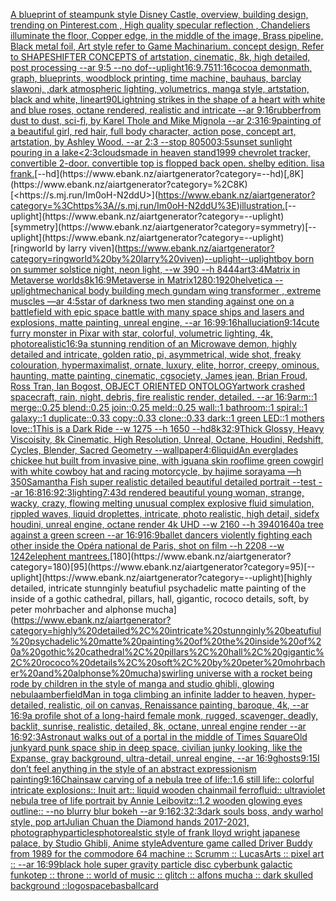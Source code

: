 [A blueprint of steampunk style Disney Castle,  overview, building design,  trending on Pinterest.com  , High quality specular reflection ,  Chandeliers illuminate the floor, Copper  edge, in the middle of the image, Brass pipeline,  Black metal foil,  Art style refer to Game Machinarium.  concept design, Refer to SHAPESHIFTER CONCEPTS  of artstation, cinematic,  8k, high detailed,  post processing    --ar 9:5   --no dof](https://www.ebank.nz/aiartgenerator?category=A%20blueprint%20of%20steampunk%20style%20Disney%20Castle%2C%20%20overview%2C%20building%20design%2C%20%20trending%20on%20Pinterest.com%20%20%2C%20High%20quality%20specular%20reflection%20%2C%20%20Chandeliers%20illuminate%20the%20floor%2C%20Copper%20%20edge%2C%20in%20the%20middle%20of%20the%20image%2C%20Brass%20pipeline%2C%20%20Black%20metal%20foil%2C%20%20Art%20style%20refer%20to%20Game%20Machinarium.%20%20concept%20design%2C%20Refer%20to%20SHAPESHIFTER%20CONCEPTS%20%20of%20artstation%2C%20cinematic%2C%20%208k%2C%20high%20detailed%2C%20%20post%20processing%20%20%20%20--ar%209%3A5%20%20%20--no%20dof)[--uplight](https://www.ebank.nz/aiartgenerator?category=--uplight)[16:9](https://www.ebank.nz/aiartgenerator?category=16%3A9)[.75](https://www.ebank.nz/aiartgenerator?category=.75)[11:16](https://www.ebank.nz/aiartgenerator?category=11%3A16)[cocoa demon](https://www.ebank.nz/aiartgenerator?category=cocoa%20demon)[math, graph, blueprints, woodblock printing, time machine, bauhaus, barclay slaw](https://www.ebank.nz/aiartgenerator?category=math%2C%20graph%2C%20blueprints%2C%20woodblock%20printing%2C%20time%20machine%2C%20bauhaus%2C%20barclay%20slaw)[oni, ,dark atmospheric lighting, volumetrics, manga style, artstation, black and white, lineart](https://www.ebank.nz/aiartgenerator?category=oni%2C%20%2Cdark%20atmospheric%20lighting%2C%20volumetrics%2C%20manga%20style%2C%20artstation%2C%20black%20and%20white%2C%20lineart)[90](https://www.ebank.nz/aiartgenerator?category=90)[Lightning strikes in the shape of a heart with white and blue roses, octane rendered, realistic and intricate --ar 9:16](https://www.ebank.nz/aiartgenerator?category=Lightning%20strikes%20in%20the%20shape%20of%20a%20heart%20with%20white%20and%20blue%20roses%2C%20octane%20rendered%2C%20realistic%20and%20intricate%20--ar%209%3A16)[rubber](https://www.ebank.nz/aiartgenerator?category=rubber)[from dust to dust, sci-fi, by Karel Thole and Mike Mignola --ar 2:3](https://www.ebank.nz/aiartgenerator?category=from%20dust%20to%20dust%2C%20sci-fi%2C%20by%20Karel%20Thole%20and%20Mike%20Mignola%20--ar%202%3A3)[16:9](https://www.ebank.nz/aiartgenerator?category=16%3A9)[painting of a beautiful girl, red hair, full body character, action pose, concept art, artstation, by Ashley Wood. --ar 2:3 --stop 80](https://www.ebank.nz/aiartgenerator?category=painting%20of%20a%20beautiful%20girl%2C%20red%20hair%2C%20full%20body%20character%2C%20action%20pose%2C%20concept%20art%2C%20artstation%2C%20by%20Ashley%20Wood.%20--ar%202%3A3%20--stop%2080)[500](https://www.ebank.nz/aiartgenerator?category=500)[3:5](https://www.ebank.nz/aiartgenerator?category=3%3A5)[sunset sunlight pouring in a lake](https://www.ebank.nz/aiartgenerator?category=sunset%20sunlight%20pouring%20in%20a%20lake)[<2:3](https://www.ebank.nz/aiartgenerator?category=%3C2%3A3)[clouds](https://www.ebank.nz/aiartgenerator?category=clouds)[made in heaven stand](https://www.ebank.nz/aiartgenerator?category=made%20in%20heaven%20stand)[1999 chevrolet tracker, convertible 2-door. convertible top is flopped back open. shelby edition. lisa frank.](https://www.ebank.nz/aiartgenerator?category=1999%20chevrolet%20tracker%2C%20convertible%202-door.%20convertible%20top%20is%20flopped%20back%20open.%20shelby%20edition.%20lisa%20frank.)[--hd](https://www.ebank.nz/aiartgenerator?category=--hd)[,8K](https://www.ebank.nz/aiartgenerator?category=%2C8K)[<https://s.mj.run/Im0oH-N2ddU>](https://www.ebank.nz/aiartgenerator?category=%3Chttps%3A//s.mj.run/Im0oH-N2ddU%3E)[illustration.](https://www.ebank.nz/aiartgenerator?category=illustration.)[--uplight](https://www.ebank.nz/aiartgenerator?category=--uplight)[symmetry](https://www.ebank.nz/aiartgenerator?category=symmetry)[--uplight](https://www.ebank.nz/aiartgenerator?category=--uplight)[ringworld by larry viven](https://www.ebank.nz/aiartgenerator?category=ringworld%20by%20larry%20viven)[--uplight](https://www.ebank.nz/aiartgenerator?category=--uplight)[--uplight](https://www.ebank.nz/aiartgenerator?category=--uplight)[boy born on summer solstice night, neon light,  --w 390 --h 844](https://www.ebank.nz/aiartgenerator?category=boy%20born%20on%20summer%20solstice%20night%2C%20neon%20light%2C%20%20--w%20390%20--h%20844)[4](https://www.ebank.nz/aiartgenerator?category=4)[art](https://www.ebank.nz/aiartgenerator?category=art)[3:4](https://www.ebank.nz/aiartgenerator?category=3%3A4)[Matrix in Metaverse worlds](https://www.ebank.nz/aiartgenerator?category=Matrix%20in%20Metaverse%20worlds)[8k](https://www.ebank.nz/aiartgenerator?category=8k)[16:9](https://www.ebank.nz/aiartgenerator?category=16%3A9)[Metaverse in Matrix](https://www.ebank.nz/aiartgenerator?category=Metaverse%20in%20Matrix)[1280:1920](https://www.ebank.nz/aiartgenerator?category=1280%3A1920)[helvetica --uplight](https://www.ebank.nz/aiartgenerator?category=helvetica%20--uplight)[mechanical body building mech gundam wing transformer , extreme muscles —ar 4:5](https://www.ebank.nz/aiartgenerator?category=mechanical%20body%20building%20mech%20gundam%20wing%20transformer%20%2C%20extreme%20muscles%20%E2%80%94ar%204%3A5)[star of darkness two men standing against one on a battlefield with epic space battle with many space ships and lasers and explosions, matte painting, unreal engine, --ar 16:9](https://www.ebank.nz/aiartgenerator?category=star%20of%20darkness%20two%20men%20standing%20against%20one%20on%20a%20battlefield%20with%20epic%20space%20battle%20with%20many%20space%20ships%20and%20lasers%20and%20explosions%2C%20matte%20painting%2C%20unreal%20engine%2C%20--ar%2016%3A9)[9:16](https://www.ebank.nz/aiartgenerator?category=9%3A16)[halluciation](https://www.ebank.nz/aiartgenerator?category=halluciation)[9:14](https://www.ebank.nz/aiartgenerator?category=9%3A14)[cute furry monster in Pixar with star, colorful, volumetric lighting, 4k, photorealistic](https://www.ebank.nz/aiartgenerator?category=cute%20furry%20monster%20in%20Pixar%20with%20star%2C%20colorful%2C%20volumetric%20lighting%2C%204k%2C%20photorealistic)[16:9](https://www.ebank.nz/aiartgenerator?category=16%3A9)[a stunning rendition of an  Microwave demon, highly detailed and intricate, golden ratio, pi, asymmetrical, wide shot, freaky colouration, hypermaximalist, ornate, luxury, elite, horror, creepy, ominous, haunting, matte painting, cinematic, cgsociety, James jean, Brian Froud, Ross Tran, Ian Bogost, OBJECT ORIENTED ONTOLOGY](https://www.ebank.nz/aiartgenerator?category=a%20stunning%20rendition%20of%20an%20%20Microwave%20demon%2C%20highly%20detailed%20and%20intricate%2C%20golden%20ratio%2C%20pi%2C%20asymmetrical%2C%20wide%20shot%2C%20freaky%20colouration%2C%20hypermaximalist%2C%20ornate%2C%20luxury%2C%20elite%2C%20horror%2C%20creepy%2C%20ominous%2C%20haunting%2C%20matte%20painting%2C%20cinematic%2C%20cgsociety%2C%20James%20jean%2C%20Brian%20Froud%2C%20Ross%20Tran%2C%20Ian%20Bogost%2C%20OBJECT%20ORIENTED%20ONTOLOGY)[artwork crashed spacecraft, rain, night, debris, fire realistic render, detailed. --ar 16:9](https://www.ebank.nz/aiartgenerator?category=artwork%20crashed%20spacecraft%2C%20rain%2C%20night%2C%20debris%2C%20fire%20realistic%20render%2C%20detailed.%20--ar%2016%3A9)[arm::1 merge::0.25 blend::0.25 join::0.25 meld::0.25 wall::1 bathroom::1 spiral::1 galaxy::1 duplicate::0.33 copy::0.33 clone::0.33 dark::1 green LED::1 mothers love::1](https://www.ebank.nz/aiartgenerator?category=arm%3A%3A1%20merge%3A%3A0.25%20blend%3A%3A0.25%20join%3A%3A0.25%20meld%3A%3A0.25%20wall%3A%3A1%20bathroom%3A%3A1%20spiral%3A%3A1%20galaxy%3A%3A1%20duplicate%3A%3A0.33%20copy%3A%3A0.33%20clone%3A%3A0.33%20dark%3A%3A1%20green%20LED%3A%3A1%20mothers%20love%3A%3A1)[This is a Dark Ride --w 1275 --h 1650 --hd](https://www.ebank.nz/aiartgenerator?category=This%20is%20a%20Dark%20Ride%20--w%201275%20--h%201650%20--hd)[8k](https://www.ebank.nz/aiartgenerator?category=8k)[32:9](https://www.ebank.nz/aiartgenerator?category=32%3A9)[Thick Glossy, Heavy Viscoisity, 8k Cinematic, High Resolution, Unreal, Octane, Houdini, Redshift, Cycles, Blender, Sacred Geometry --wallpaper](https://www.ebank.nz/aiartgenerator?category=Thick%20Glossy%2C%20Heavy%20Viscoisity%2C%208k%20Cinematic%2C%20High%20Resolution%2C%20Unreal%2C%20Octane%2C%20Houdini%2C%20Redshift%2C%20Cycles%2C%20Blender%2C%20Sacred%20Geometry%20--wallpaper)[4:6](https://www.ebank.nz/aiartgenerator?category=4%3A6)[liquid](https://www.ebank.nz/aiartgenerator?category=liquid)[An everglades chickee hut built from invasive pine, with iguana skin roof](https://www.ebank.nz/aiartgenerator?category=An%20everglades%20chickee%20hut%20built%20from%20invasive%20pine%2C%20with%20iguana%20skin%20roof)[lime green cowgirl with white cowboy hat and racing motorcycle, by hajime sorayama —h 350](https://www.ebank.nz/aiartgenerator?category=lime%20green%20cowgirl%20with%20white%20cowboy%20hat%20and%20racing%20motorcycle%2C%20by%20hajime%20sorayama%20%E2%80%94h%20350)[Samantha Fish super realistic detailed beautiful detailed portrait --test --ar 16:8](https://www.ebank.nz/aiartgenerator?category=Samantha%20Fish%20super%20realistic%20detailed%20beautiful%20detailed%20portrait%20--test%20--ar%2016%3A8)[16:9](https://www.ebank.nz/aiartgenerator?category=16%3A9)[2:3](https://www.ebank.nz/aiartgenerator?category=2%3A3)[lighting](https://www.ebank.nz/aiartgenerator?category=lighting)[7:4](https://www.ebank.nz/aiartgenerator?category=7%3A4)[3d rendered beautiful young woman,  strange, wacky, crazy, flowing melting unusual complex explosive  fluid simulation, rippled waves, liquid droplettes, intricate, photo realistic, high detail, sidefx houdini, unreal engine, octane render 4k UHD --w 2160 --h 3940](https://www.ebank.nz/aiartgenerator?category=3d%20rendered%20beautiful%20young%20woman%2C%20%20strange%2C%20wacky%2C%20crazy%2C%20flowing%20melting%20unusual%20complex%20explosive%20%20fluid%20simulation%2C%20rippled%20waves%2C%20liquid%20droplettes%2C%20intricate%2C%20photo%20realistic%2C%20high%20detail%2C%20sidefx%20houdini%2C%20unreal%20engine%2C%20octane%20render%204k%20UHD%20--w%202160%20--h%203940)[1640](https://www.ebank.nz/aiartgenerator?category=1640)[a tree against a green screen --ar 16:9](https://www.ebank.nz/aiartgenerator?category=a%20tree%20against%20a%20green%20screen%20--ar%2016%3A9)[16:9](https://www.ebank.nz/aiartgenerator?category=16%3A9)[ballet dancers violently fighting each other inside the Opéra national de Paris, shot on film --h 2208 --w 1242](https://www.ebank.nz/aiartgenerator?category=ballet%20dancers%20violently%20fighting%20each%20other%20inside%20the%20Op%C3%A9ra%20national%20de%20Paris%2C%20shot%20on%20film%20--h%202208%20--w%201242)[elephent  man](https://www.ebank.nz/aiartgenerator?category=elephent%20%20man)[trees.](https://www.ebank.nz/aiartgenerator?category=trees.)[180](https://www.ebank.nz/aiartgenerator?category=180)[95](https://www.ebank.nz/aiartgenerator?category=95)[--uplight](https://www.ebank.nz/aiartgenerator?category=--uplight)[highly detailed, intricate stunnginly beatufiul psychadelic matte painting of the inside of a gothic cathedral, pillars, hall, gigantic, rococo details, soft, by peter mohrbacher and alphonse mucha](https://www.ebank.nz/aiartgenerator?category=highly%20detailed%2C%20intricate%20stunnginly%20beatufiul%20psychadelic%20matte%20painting%20of%20the%20inside%20of%20a%20gothic%20cathedral%2C%20pillars%2C%20hall%2C%20gigantic%2C%20rococo%20details%2C%20soft%2C%20by%20peter%20mohrbacher%20and%20alphonse%20mucha)[swirling universe with a rocket being rode by children in the style of manga and studio ghibli, glowing nebula](https://www.ebank.nz/aiartgenerator?category=swirling%20universe%20with%20a%20rocket%20being%20rode%20by%20children%20in%20the%20style%20of%20manga%20and%20studio%20ghibli%2C%20glowing%20nebula)[amber](https://www.ebank.nz/aiartgenerator?category=amber)[field](https://www.ebank.nz/aiartgenerator?category=field)[Man in toga climbing an infinite ladder to heaven, hyper-detailed, realistic, oil on canvas, Renaissance painting, baroque, 4k, --ar 16:9](https://www.ebank.nz/aiartgenerator?category=Man%20in%20toga%20climbing%20an%20infinite%20ladder%20to%20heaven%2C%20hyper-detailed%2C%20realistic%2C%20oil%20on%20canvas%2C%20Renaissance%20painting%2C%20baroque%2C%204k%2C%20--ar%2016%3A9)[a profile shot of a long-haird female monk, rugged, scavenger, deadly, backlit, sunrise, realistic, detailed, 8k, octane, unreal engine render --ar 16:9](https://www.ebank.nz/aiartgenerator?category=a%20profile%20shot%20of%20a%20long-haird%20female%20monk%2C%20rugged%2C%20scavenger%2C%20deadly%2C%20backlit%2C%20sunrise%2C%20realistic%2C%20detailed%2C%208k%2C%20octane%2C%20unreal%20engine%20render%20--ar%2016%3A9)[2:3](https://www.ebank.nz/aiartgenerator?category=2%3A3)[Astronaut walks out of a portal in the middle of Times Square](https://www.ebank.nz/aiartgenerator?category=Astronaut%20walks%20out%20of%20a%20portal%20in%20the%20middle%20of%20Times%20Square)[Old junkyard punk space ship in deep space, civilian junky looking, like the Expanse, gray background, ultra-detail, unreal engine, --ar 16:9](https://www.ebank.nz/aiartgenerator?category=Old%20junkyard%20punk%20space%20ship%20in%20deep%20space%2C%20civilian%20junky%20looking%2C%20like%20the%20Expanse%2C%20gray%20background%2C%20ultra-detail%2C%20unreal%20engine%2C%20--ar%2016%3A9)[ghosts](https://www.ebank.nz/aiartgenerator?category=ghosts)[9:15](https://www.ebank.nz/aiartgenerator?category=9%3A15)[I don’t feel anything in the style of an abstract expressionism painting](https://www.ebank.nz/aiartgenerator?category=I%20don%E2%80%99t%20feel%20anything%20in%20the%20style%20of%20an%20abstract%20expressionism%20painting)[9:16](https://www.ebank.nz/aiartgenerator?category=9%3A16)[Chainsaw carving of a nebula tree of life::1.6 still life:: colorful intricate explosions:: Inuit art:: liquid wooden chainmail ferrofluid:: ultraviolet nebula tree of life portrait by Annie Leibovitz::1.2 wooden glowing eyes outline:: --no blurry blur bokeh --ar 9:16](https://www.ebank.nz/aiartgenerator?category=Chainsaw%20carving%20of%20a%20nebula%20tree%20of%20life%3A%3A1.6%20still%20life%3A%3A%20colorful%20intricate%20explosions%3A%3A%20Inuit%20art%3A%3A%20liquid%20wooden%20chainmail%20ferrofluid%3A%3A%20ultraviolet%20nebula%20tree%20of%20life%20portrait%20by%20Annie%20Leibovitz%3A%3A1.2%20wooden%20glowing%20eyes%20outline%3A%3A%20--no%20blurry%20blur%20bokeh%20--ar%209%3A16)[2:3](https://www.ebank.nz/aiartgenerator?category=2%3A3)[2:3](https://www.ebank.nz/aiartgenerator?category=2%3A3)[dark souls boss, andy warhol style, pop art](https://www.ebank.nz/aiartgenerator?category=dark%20souls%20boss%2C%20andy%20warhol%20style%2C%20pop%20art)[Julian Chuan the Diamond hands 2017-2021, photography](https://www.ebank.nz/aiartgenerator?category=Julian%20Chuan%20the%20Diamond%20hands%202017-2021%2C%20photography)[particles](https://www.ebank.nz/aiartgenerator?category=particles)[photorealstic style of frank lloyd wright japanese palace, by Studio Ghibli, Anime style](https://www.ebank.nz/aiartgenerator?category=photorealstic%20style%20of%20frank%20lloyd%20wright%20japanese%20palace%2C%20by%20Studio%20Ghibli%2C%20Anime%20style)[Adventure game called Driver Buddy from 1989 for the commodore 64 machine  :: Scrumm :: LucasArts :: pixel art :: --ar 16:99](https://www.ebank.nz/aiartgenerator?category=Adventure%20game%20called%20Driver%20Buddy%20from%201989%20for%20the%20commodore%2064%20machine%20%20%3A%3A%20Scrumm%20%3A%3A%20LucasArts%20%3A%3A%20pixel%20art%20%3A%3A%20--ar%2016%3A99)[black hole super gravity particle disc cyberbunk galactic funk](https://www.ebank.nz/aiartgenerator?category=black%20hole%20super%20gravity%20particle%20disc%20cyberbunk%20galactic%20funk)[otep :: throne :: world of music :: glitch :: alfons mucha :: dark skulled background ::](https://www.ebank.nz/aiartgenerator?category=otep%20%3A%3A%20throne%20%3A%3A%20world%20of%20music%20%3A%3A%20glitch%20%3A%3A%20alfons%20mucha%20%3A%3A%20dark%20skulled%20background%20%3A%3A)[logo](https://www.ebank.nz/aiartgenerator?category=logo)[space](https://www.ebank.nz/aiartgenerator?category=space)[basballcard](https://www.ebank.nz/aiartgenerator?category=basballcard)